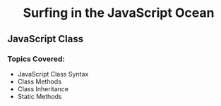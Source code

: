 <h1 align= "center">Surfing in the JavaScript Ocean</h1>

## JavaScript Class

### Topics Covered:

- JavaScript Class Syntax
- Class Methods
- Class Inheritance
- Static Methods
